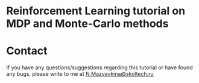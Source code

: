 # Reinforcement Learning tutorial on MDP and Monte-Carlo methods

# Contact 
If you have any questions/suggestions regarding this tutorial or have found any bugs, please write to me at N.Mazyavkina@skoltech.ru 


